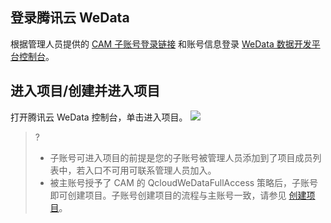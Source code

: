 ## 登录腾讯云 WeData
根据管理人员提供的 [CAM 子账号登录链接](https://console.cloud.tencent.com/cam/user/8075841) 和账号信息登录 [WeData 数据开发平台控制台](https://console.cloud.tencent.com/wedata/)。
## 进入项目/创建并进入项目
打开腾讯云 WeData 控制台，单击进入项目。
![](https://qcloudimg.tencent-cloud.cn/raw/3298e181f63777f5788726b68add8aa5.png)
>? 
>- 子账号可进入项目的前提是您的子账号被管理人员添加到了项目成员列表中，若入口不可用可联系管理人员加入。
>- 被主账号授予了 CAM 的 QcloudWeDataFullAccess 策略后，子账号即可创建项目。子账号创建项目的流程与主账号一致，请参见 [创建项目](https://cloud.tencent.com/document/product/1267/72660)。
